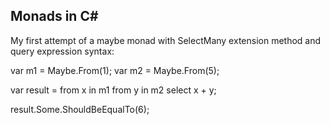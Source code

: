 Monads in C#
--

My first attempt of a maybe monad with SelectMany extension method and query expression syntax:

var m1 = Maybe.From(1);
var m2 = Maybe.From(5);

var result = from x in m1
             from y in m2
             select x + y;

result.Some.ShouldBeEqualTo(6);
